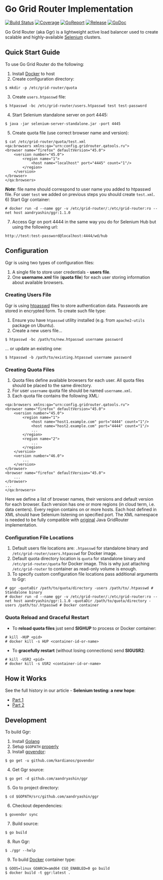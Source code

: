 # Go Grid Router Implementation
[![Build Status](https://travis-ci.org/aandryashin/ggr.svg?branch=master)](https://travis-ci.org/aandryashin/ggr)
[![Coverage](https://codecov.io/github/aandryashin/ggr/coverage.svg)](https://codecov.io/gh/aandryashin/ggr)
[![GoReport](https://goreportcard.com/badge/github.com/aandryashin/ggr)](https://goreportcard.com/report/github.com/aandryashin/ggr)
[![Release](https://img.shields.io/github/release/aandryashin/ggr.svg)](https://github.com/aandryashin/ggr/releases/latest)
[![GoDoc](https://godoc.org/github.com/aandryashin/ggr?status.svg)](https://godoc.org/github.com/aandryashin/ggr)

Go Grid Router (aka Ggr) is a lightweight active load balancer used to create scalable and highly-available [Selenium](http://seleniumhq.org/) clusters.

## Quick Start Guide
To use Go Grid Router do the following:
1) Install [Docker](http://docker.com/) to host
2) Create configuration directory:
```
$ mkdir -p /etc/grid-router/quota
```
3) Create ```users.htpasswd``` file:
```
$ htpasswd -bc /etc/grid-router/users.htpasswd test test-password
```
4) Start Selenium standalone server on port 4445:
```
$ java -jar selenium-server-standalone.jar -port 4445
```
5) Create quota file (use correct browser name and version):
```
$ cat /etc/grid-router/quota/test.xml
<qa:browsers xmlns:qa="urn:config.gridrouter.qatools.ru">
<browser name="firefox" defaultVersion="45.0">
    <version number="45.0">
        <region name="1">
            <host name="localhost" port="4445" count="1"/>
        </region>
    </version>
</browser>
</qa:browsers>
```
***Note***: file name should correspond to user name you added to htpasswd file. For user ```test``` we added on previous steps you should create ```test.xml```.
6) Start Ggr container:
```
# docker run -d --name ggr -v /etc/grid-router/:/etc/grid-router:ro --net host aandryashin/ggr:1.1.0
```
7) Access Ggr on port 4444 in the same way you do for Selenium Hub but using the following url:
```
http://test:test-password@localhost:4444/wd/hub
```

## Configuration
Ggr is using two types of configuration files: 
1) A single file to store user credentials - **users file**.
2) One **username.xml** file (**quota file**) for each user storing information about available browsers. 

### Creating Users File
Ggr is using [htpasswd](https://httpd.apache.org/docs/2.4/misc/password_encryptions.html) files to store authentication data. Passwords are stored in encrypted form. To create such file type:
1) Ensure you have ```htpasswd``` utility installed (e.g. from ```apache2-utils``` package on Ubuntu).
2) Create a new users file...
```
$ htpasswd -bc /path/to/new.htpasswd username password
```
... or update an existing one:
```
$ htpasswd -b /path/to/existing.htpasswd username password
```

### Creating Quota Files
1) Quota files define available browsers for each user. All quota files should be placed to the same directory. 
2) For user ```username``` quota file should be named ```username.xml```.
3) Each quota file contains the following XML:
```
<qa:browsers xmlns:qa="urn:config.gridrouter.qatools.ru">
<browser name="firefox" defaultVersion="45.0">
    <version number="45.0">
        <region name="1">
            <host name="host1.example.com" port="4444" count="1"/>
            <host name="host2.example.com" port="4444" count="1"/>
            ...
        </region>
        <region name="2">
            ...
        </region>
    </version>
    <version number="46.0">
        ...
    </version>    
</browser>
<browser name="firefox" defaultVersion="45.0">
    ...
</browser>
...
</qa:browsers>
```
Here we define a list of browser names, their versions and default version for each browser. Each version has one or more regions (in cloud term, i.e. data centers). Every region contains on or more hosts. Each host defined in XML should have Selenium listening on specified port. The XML namespace is needed to be fully compatible with [original](http://github.com/seleniumkit/gridrouter) Java GridRouter implementation.

### Configuration File Locations
1) Default users file locations are: ```.htpasswd``` for standalone binary and ```/etc/grid-router/users.htpasswd``` for Docker image.
2) Default quota directory location is ```quota``` for standalone binary and ```/etc/grid-router/quota``` for Docker image. This is why just attaching ```/etc/grid-router``` to container as read-only volume is enough.
3) To specify custom configuration file locations pass additional arguments to Ggr:
```
# ggr -quotaDir /path/to/quota/directory -users /path/to/.htpasswd # Standalone binary
# docker run -d --name ggr -v /etc/grid-router/:/etc/grid-router:ro --net host aandryashin/ggr:1.1.0 -quotaDir /path/to/quota/directory -users /path/to/.htpasswd # Docker container
```

### Quota Reload and Graceful Restart
* To **reload quota files** just send **SIGHUP** to process or Docker container:
```
# kill -HUP <pid>
# docker kill -s HUP <container-id-or-name>
```
* To **gracefully restart** (without losing connections) send **SIGUSR2**:
```
# kill -USR2 <pid>
# docker kill -s USR2 <container-id-or-name>
```

## How it Works
See the full history in our article - **Selenium testing: a new hope**:
* [Part 1](https://hackernoon.com/selenium-testing-a-new-hope-7fa87a501ee9)
* [Part 2](https://hackernoon.com/selenium-testing-a-new-hope-a00649cdb100)

## Development
To build Ggr:

1) Install [Golang](https://golang.org/doc/install)
2) Setup `$GOPATH` [properly](https://github.com/golang/go/wiki/GOPATH)
3) Install [govendor](https://github.com/kardianos/govendor): 
```
$ go get -u github.com/kardianos/govendor
```
4) Get Ggr source:
```
$ go get -d github.com/aandryashin/ggr
```
5) Go to project directory:
```
$ cd $GOPATH/src/github.com/aandryashin/ggr
```
6) Checkout dependencies:
```
$ govendor sync
```
7) Build source:
```
$ go build
```
8) Run Ggr:
```
$ ./ggr --help
```
9) To build [Docker](http://docker.com/) container type:
```
$ GOOS=linux GOARCH=amd64 CGO_ENABLED=0 go build
$ docker build -t ggr:latest .
```